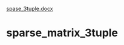 [spase_3tuple.docx](https://github.com/Eunju-Jeong178/sparse_matrix_3tuple/files/6264247/spase_3tuple.docx)
# sparse_matrix_3tuple

